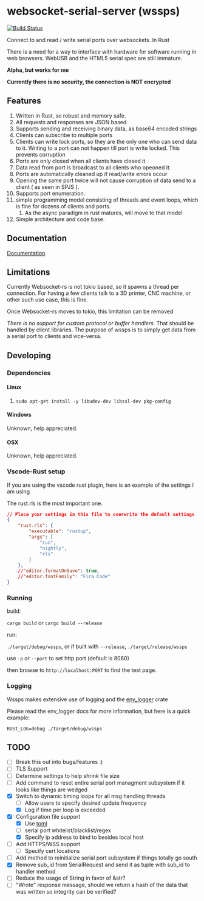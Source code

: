 # websocket-serial-server (wssps)

[![Build Status](https://travis-ci.org/DanielJoyce/websocket-serial-server.svg?branch=master)](https://travis-ci.org/DanielJoyce/websocket-serial-server)

Connect to and read / write serial ports over websockets. In Rust

There is a need for a way to interface with hardware for software running in web browsers. WebUSB and the HTML5 serial spec are still immature.

**Alpha, but works for me**

**Currently there is no security, the connection is NOT encrypted**

## Features

1. Written in Rust, so robust and memory safe.
1. All requests and responses are JSON based
1. Supports sending and receiving binary data, as base64 encoded strings
1. Clients can subscribe to multiple ports
1. Clients can write lock ports, so they are the only one
who can send data to it. Writing to a port can not happen
till port is write locked. This prevents corruption
1. Ports are only closed when all clients have closed it
1. Data read from port is broadcast to all clients who opeoned it.
1. Ports are automatically cleaned up if read/write errors occur
1. Opening the same port twice will not cause corruption of data
send to a client ( as seen in SPJS ).
1. Supports port enumeration.
1. simple programming model consisting of threads and event loops, which is fine for dozens of clients and ports.
    1. As the async paradigm in rust matures, will move to that model
1. Simple architecture and code base.

## Documentation

[Documentation](DOCUMENTATION.md)

## Limitations

Currently Websocket-rs is not tokio based, so it spawns a thread per connection.
For having a few clients talk to a 3D printer, CNC machine, or other 
such use case, this is fine. 

Once Websocket-rs moves to tokio, this limitation can be removed

*There is no support for custom protocol or buffer handlers.* That should be handled by client libraries. The purpose of wssps is to simply get data from a serial port to clients and vice-versa.

## Developing

### Dependencies

#### Linux

1. `sudo apt-get install -y libudev-dev libssl-dev pkg-config`

#### Windows

Unknown, help appreciated.

#### OSX

Unknown, help appreciated.


### Vscode-Rust setup

If you are using the vscode rust plugin, here is an example of
the settings I am using

The rust.rls is the most important one.

``` json
// Place your settings in this file to overwrite the default settings
{
    "rust.rls": {
        "executable": "rustup",
        "args": [
            "run",
            "nightly",
            "rls"
        ]
    },
    //"editor.formatOnSave": true,
    //"editor.fontFamily": "Fira Code"
}
```

### Running

build:

`cargo build` or `cargo build --release`

run:

`./target/debug/wssps`, or if built with `--release`, `./target/release/wssps`

use `-p` or `--port` to set http port (default is 8080)

then browse to `http://localhost:PORT` to find the test page.

### Logging

Wssps makes extensive use of logging and the [env_logger](https://crates.io/crates/env_logger) crate
 
Please read the env_logger docs for more information, but here is a quick example:

```RUST_LOG=debug ./target/debug/wssps```

## TODO

* [ ] Break this out into bugs/features :)
* [ ] TLS Support
* [ ] Determine settings to help shrink file size
* [ ] Add command to reset entire serial port managment subsystem
if it looks like things are wedged
* [x] Switch to dynamic timing loops for all msg handling threads
    * [ ] Allow users to specify desired update frequency
    * [x] Log if time per loop is exceeded
* [x] Configuration file support
    * [x] Use [toml](https://github.com/toml-lang/toml)
    * [ ] serial port whitelist/blacklist/regex
    * [x] Specify ip address to bind to besides local host
* [ ] Add HTTPS/WSS support
    * [ ] Specify cert locations
* [ ] Add method to reinitialize serial port subsystem if things
totally go south
* [x] Remove sub_id from SerialRequest and send it as tuple
with sub_id to handler method
* [ ] Reduce the usage of String in favor of &str?
* [ ] "Wrote" response message, should we return a hash of the data that was written so integrity can be verified?
